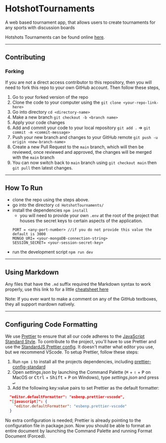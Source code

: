 # HotshotTournaments

A web based tournament app, that allows users to create tournaments for any sports with discussion boards

Hotshots Tournaments can be found online [here](https://hotshot-tournaments.herokuapp.com).

---

## Contributing

### Forking

If you are not a direct access contributor to this repository, then you will need to fork this repo to your own GitHub account. Then follow these steps,

1. Go to your forked version of the repo
2. Clone the code to your computer using the `git clone <your-repo-link-here>`
3. Go into directory `cd <directory-name>`
4. Make a new branch `git checkout -b <branch name>`
5. Apply your code changes
6. Add and commit your code to your local repository `git add .` => `git commit -m <commit-message>`
7. Push your new branch and changes to your GitHub remote `git push -u origin <new-branch-name>`
8. Create a new Pull Request to the `main` branch, which will then be reviewed, once reviewed and approved, the changes will be merged with the `main` branch
9. You can now switch back to `main` branch using `git checkout main` then `git pull` then latest changes.

---

## How To Run

- clone the repo using the steps above.
- go into the directory `cd HotshotTournaments/`
- install the dependencies `npm install`
  - you will need to provide your own `.env` at the root of the project that houses the secret keys to certain aspects of the application.
  ```
  PORT = <any-port-number> //if you do not provide this value the default is 3000
  MONGO_URI= <your-mongoDB-connection-string>
  SESSION_SECRET= <your-session-secret-key>
  ```
- run the development script `npm run dev`

---

## Using Markdown

Any files that have the `.md` suffix required the Markdown syntax to work properly, use this link to for a little [cheatsheet here](https://guides.github.com/pdfs/markdown-cheatsheet-online.pdf)

Note: If you ever want to make a comment on any of the GitHub textboxes, they all support mardown natively.

---

## Configuring Code Formatting

We use [Prettier](https://prettier.io/) to ensure that all our code adheres to the [JavaScript Standard Style](https://standardjs.com/rules.html). To contribute to the project, you'll have to use Prettier and use the [StandardJS Prettier config](https://www.npmjs.com/package/prettier-config-standard). It doesn't matter what editor you use, but we recommend VScode. To setup Prettier, follow these steps:

1. Run `npm i` to install all the projects dependencies, including [prettier-config-standard](https://www.npmjs.com/package/prettier-config-standard)
2. Open *settings.json* by launching the Command Palette (<kbd>⌘</kbd> + <kbd>⇧</kbd> + <kbd>P</kbd> on MacOS or <kbd>Ctrl</kbd> + <kbd>Shift</kbd> + <kbd>P</kbd> on Windows), type *settings.json* and press <kbd>↵</kbd>
3. Add the following key:value pairs to set Prettier as the default formatter:
```json
  "editor.defaultFormatter": "esbenp.prettier-vscode",
  "[javascript]": {
    "editor.defaultFormatter": "esbenp.prettier-vscode"
  }
```

No extra configuration is needed; Prettier is already pointing to the configuration file in package.json. Now you should be able to format an entire document by launching the Command Palette and running Format Document (Forced).
